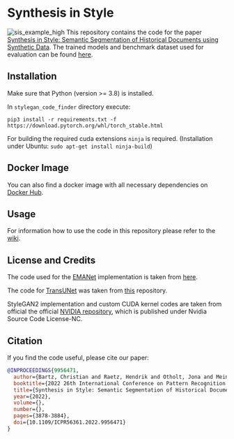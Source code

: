 # Synthesis in Style

![sis_example_high](https://user-images.githubusercontent.com/16731894/177955150-0e233fe0-4bd5-4ad9-88e4-2d1c2462755e.png)
This repository contains the code for the paper [Synthesis in Style: Semantic Segmentation of Historical Documents using Synthetic Data](https://arxiv.org/abs/2107.06777).
The trained models and benchmark dataset used for evaluation can be found [here](https://bartzi.de/research/synthesis_in_style).

## Installation

Make sure that Python (version >= 3.8) is installed.

In `stylegan_code_finder` directory execute: 
```
pip3 install -r requirements.txt -f https://download.pytorch.org/whl/torch_stable.html
```

For building the required cuda extensions `ninja` is required. (Installation under Ubuntu: `sudo apt-get install ninja-build`) 

## Docker Image

You can also find a docker image with all necessary dependencies on [Docker Hub](https://hub.docker.com/repository/docker/hendraet/synthesis-in-style).

## Usage

For information how to use the code in this repository please refer to the [wiki](https://github.com/hendraet/synthesis-in-style/wiki/).

## License and Credits

The code used for the [EMANet](https://arxiv.org/abs/1907.13426) implementation is taken from [here](https://github.com/XiaLiPKU/EMANet).

The code for [TransUNet](https://arxiv.org/abs/2102.04306) was taken from [this](https://github.com/Beckschen/TransUNet) repository.

StyleGAN2 implementation and custom CUDA kernel codes are taken from official the official [NVIDIA repository](https://github.com/NVlabs/stylegan2), which is published under Nvidia Source Code License-NC.

## Citation

If you find the code useful, please cite our paper:

```bibtex
@INPROCEEDINGS{9956471,
  author={Bartz, Christian and Raetz, Hendrik and Otholt, Jona and Meinel, Christoph and Yang, Haojin},
  booktitle={2022 26th International Conference on Pattern Recognition (ICPR)}, 
  title={Synthesis in Style: Semantic Segmentation of Historical Documents using Synthetic Data}, 
  year={2022},
  volume={},
  number={},
  pages={3878-3884},
  doi={10.1109/ICPR56361.2022.9956471}
}
```
